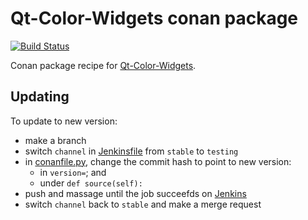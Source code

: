 # Qt-Color-Widgets conan package

[![Build Status](https://jenkins.esss.dk/dm/job/ess-dmsc/job/conan-Qt-Color-Widgets/job/master/badge/icon)](https://jenkins.esss.dk/dm/job/ess-dmsc/job/conan-Qt-Color-Widgets/job/master/)

Conan package recipe for [Qt-Color-Widgets](https://github.com/ess-dmsc/Qt-Color-Widgets).

## Updating
To update to new version:
* make a branch 
* switch `channel` in [Jenkinsfile](Jenkinsfile) from `stable` to `testing`
* in [conanfile.py](conanfile.py), change the commit hash to point to new version:
  * in `version=`; and
  * under `def source(self):`
* push and massage until the job succeefds on [Jenkins](https://jenkins.esss.dk/dm/job/ess-dmsc/job/conan-Qt-Color-Widgets/)
* switch `channel` back to `stable` and make a merge request
